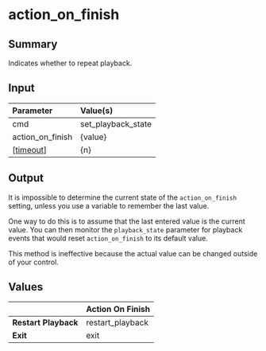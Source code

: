 # action\_on\_finish #
## Summary ##

Indicates whether to repeat playback.

## Input ##

| **Parameter**      | **Value(s)**         |
|:-------------------|:---------------------|
| cmd                | set\_playback\_state |
| action\_on\_finish | {value}              |
| [[timeout](timeout.md)]      | {n}                  |

## Output ##

It is impossible to determine the current state of the `action_on_finish` setting, unless you use a variable to remember the last value.

One way to do this is to assume that the last entered value is the current value. You can then monitor the `playback_state` parameter for playback events that would reset `action_on_finish` to its default value.

This method is ineffective because the actual value can be changed outside of your control.

## Values ##

|                    | **Action On Finish** |
|:-------------------|:---------------------|
| **Restart Playback** | restart\_playback    |
| **Exit**             | exit                 |